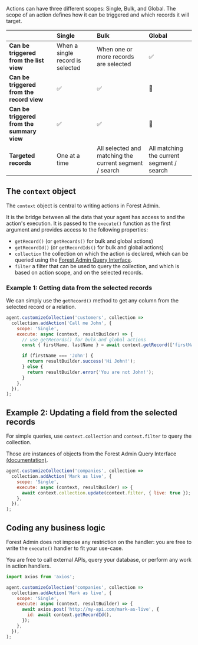 Actions can have three different scopes: Single, Bulk, and Global. The scope of an action defines how it can be triggered and which records it will target.

| &nbsp;                                     | Single                           | Bulk                                                   | Global                                    |
| :----------------------------------------- | :------------------------------- | :----------------------------------------------------- | :---------------------------------------- |
| **Can be triggered from the list view**    | When a single record is selected | When one or more records are selected                  | ✅                                        |
| **Can be triggered from the record view**  | ✅                               | ✅                                                     | 🚫                                        |
| **Can be triggered from the summary view** | ✅                               | ✅                                                     | 🚫                                        |
| **Targeted records**                       | One at a time                    | All selected and matching the current segment / search | All matching the current segment / search |

## The `context` object

The `context` object is central to writing actions in Forest Admin.

It is the bridge between all the data that your agent has access to and the action's execution. It is passed to the `execute()` function as the first argument and provides access to the following properties:

- `getRecord()` (or `getRecords()` for bulk and global actions)
- `getRecordId()` (or `getRecordIds()` for bulk and global actions)
- `collection` the collection on which the action is declared, which can be queried using the [Forest Admin Query Interface](../../under-the-hood/queries/README.md).
- `filter` a filter that can be used to query the collection, and which is based on action scope, and on the selected records.

### Example 1: Getting data from the selected records

We can simply use the `getRecord()` method to get any column from the selected record or a relation.

```javascript
agent.customizeCollection('customers', collection =>
  collection.addAction('Call me John', {
    scope: 'Single',
    execute: async (context, resultBuilder) => {
      // use getRecords() for bulk and global actions
      const { firstName, lastName } = await context.getRecord(['firstName']);

      if (firstName === 'John') {
        return resultBuilder.success('Hi John!');
      } else {
        return resultBuilder.error('You are not John!');
      }
    },
  }),
);
```

## Example 2: Updating a field from the selected records

For simple queries, use `context.collection` and `context.filter` to query the collection.

Those are instances of objects from the Forest Admin Query Interface [(documentation)](../../under-the-hood/queries/README.md).

```javascript
agent.customizeCollection('companies', collection =>
  collection.addAction('Mark as live', {
    scope: 'Single',
    execute: async (context, resultBuilder) => {
      await context.collection.update(context.filter, { live: true });
    },
  }),
);
```

## Coding any business logic

Forest Admin does not impose any restriction on the handler: you are free to write the `execute()` handler to fit your use-case.

You are free to call external APIs, query your database, or perform any work in action handlers.

```javascript
import axios from 'axios';

agent.customizeCollection('companies', collection =>
  collection.addAction('Mark as live', {
    scope: 'Single',
    execute: async (context, resultBuilder) => {
      await axios.post('http://my-api.com/mark-as-live', {
        id: await context.getRecordId(),
      });
    },
  }),
);
```
